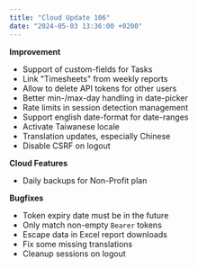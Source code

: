 ```yaml
---
title: "Cloud Update 106"
date: "2024-05-03 13:36:00 +0200"
---
```


**Improvement**

- Support of custom-fields for Tasks
- Link "Timesheets" from weekly reports
- Allow to delete API tokens for other users
- Better min-/max-day handling in date-picker
- Rate limits in session detection management 
- Support english date-format for date-ranges
- Activate Taiwanese locale
- Translation updates, especially Chinese
- Disable CSRF on logout

**Cloud Features**

- Daily backups for Non-Profit plan

**Bugfixes**

- Token expiry date must be in the future
- Only match non-empty `Bearer` tokens
- Escape data in Excel report downloads
- Fix some missing translations
- Cleanup sessions on logout
